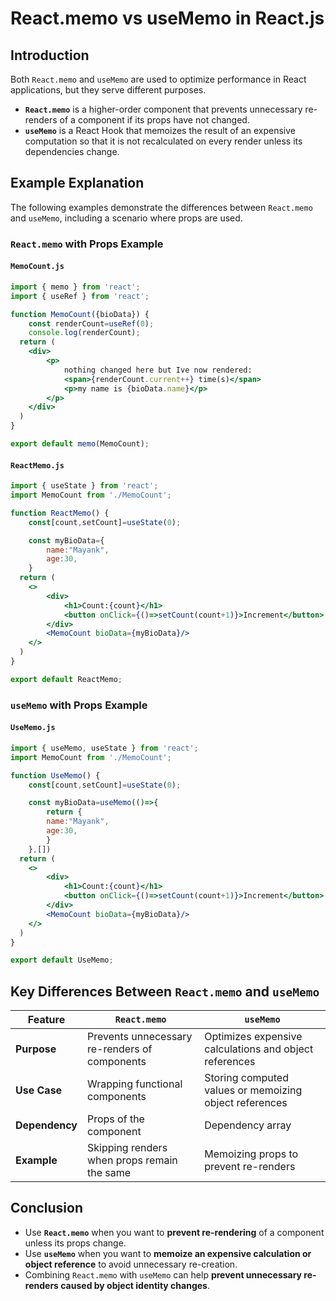 # React.memo vs useMemo in React.js

## Introduction

Both `React.memo` and `useMemo` are used to optimize performance in React applications, but they serve different purposes.

- **`React.memo`** is a higher-order component that prevents unnecessary re-renders of a component if its props have not changed.
- **`useMemo`** is a React Hook that memoizes the result of an expensive computation so that it is not recalculated on every render unless its dependencies change.

## Example Explanation

The following examples demonstrate the differences between `React.memo` and `useMemo`, including a scenario where props are used.

### `React.memo` with Props Example

#### `MemoCount.js`
```jsx
import { memo } from 'react';
import { useRef } from 'react';

function MemoCount({bioData}) {
    const renderCount=useRef(0);
    console.log(renderCount);
  return (
    <div>
        <p>
            nothing changed here but Ive now rendered:
            <span>{renderCount.current++} time(s)</span>
            <p>my name is {bioData.name}</p>
        </p>
    </div>
  )
}

export default memo(MemoCount);
```

#### `ReactMemo.js`
```jsx
import { useState } from 'react';
import MemoCount from './MemoCount';

function ReactMemo() {
    const[count,setCount]=useState(0);

    const myBioData={
        name:"Mayank",
        age:30,
    }
  return (
    <>
        <div>
            <h1>Count:{count}</h1>
            <button onClick={()=>setCount(count+1)}>Increment</button> 
        </div>
        <MemoCount bioData={myBioData}/>
    </>
  )
}

export default ReactMemo;
```

### `useMemo` with Props Example

#### `UseMemo.js`
```jsx
import { useMemo, useState } from 'react';
import MemoCount from './MemoCount';

function UseMemo() {
    const[count,setCount]=useState(0);

    const myBioData=useMemo(()=>{
        return {
        name:"Mayank",
        age:30,
        }
    },[])
  return (
    <>
        <div>
            <h1>Count:{count}</h1>
            <button onClick={()=>setCount(count+1)}>Increment</button> 
        </div>
        <MemoCount bioData={myBioData}/>
    </>
  )
}

export default UseMemo;
```

## Key Differences Between `React.memo` and `useMemo`

| Feature          | `React.memo` | `useMemo` |
|----------------|------------|---------|
| **Purpose**    | Prevents unnecessary re-renders of components | Optimizes expensive calculations and object references |
| **Use Case**   | Wrapping functional components | Storing computed values or memoizing object references |
| **Dependency** | Props of the component | Dependency array |
| **Example**    | Skipping renders when props remain the same | Memoizing props to prevent re-renders |

## Conclusion
- Use **`React.memo`** when you want to **prevent re-rendering** of a component unless its props change.
- Use **`useMemo`** when you want to **memoize an expensive calculation or object reference** to avoid unnecessary re-creation.
- Combining `React.memo` with `useMemo` can help **prevent unnecessary re-renders caused by object identity changes**.

